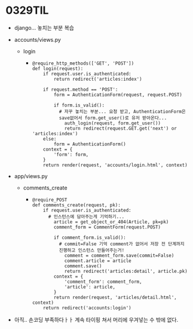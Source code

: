 # 0329TIL



* django... 놓치는 부분 복습



* accounts/views.py 

  * login

    * ```
      @require_http_methods(['GET', 'POST'])
      def login(request):
          if request.user.is_authenticated:
              return redirect('articles:index')
      
          if request.method == 'POST':
              form = AuthenticationForm(request, request.POST)
              
              if form.is_valid():
              	# 자꾸 놓치는 부분... 요청 받고, AuthenticationForm은 
              	save없어서 form.get_user()로 유저 받아온다...
                  auth_login(request, form.get_user())
                  return redirect(request.GET.get('next') or 'articles:index')
          else:
              form = AuthenticationForm()
          context = {
              'form': form,
          }
          return render(request, 'accounts/login.html', context)
      ```



* app/views.py

  * comments_create

    * ```
      @require_POST
      def comments_create(request, pk):
          if request.user.is_authenticated:
          	# 인스턴스에 담아주는게 기억하기...
              article = get_object_or_404(Article, pk=pk)
              comment_form = CommentForm(request.POST)
              
              if comment_form.is_valid():
              	# commit=False 기억 comment가 없어서 저장 전 단계까지
              	진행하고 인스턴스 만들어주는거!
                  comment = comment_form.save(commit=False)
                  comment.article = article
                  comment.save()
                  return redirect('articles:detail', article.pk)
              context = {
                  'comment_form': comment_form,
                  'article': article,
              }
              return render(request, 'articles/detail.html', context)
          return redirect('accounts:login')
      ```



* 아직.. 손코딩 부족하다ㅏㅏ 계속 타이핑 쳐서 머리에 우겨넣는 수 밖에 없다.

